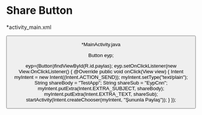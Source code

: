 # Share Button

*activity_main.xml

<Button
        android:id="@+id/paylas"
        android:layout_width="wrap_content"
        android:layout_height="wrap_content"
        android:text="Share"
        tools:layout_editor_absoluteX="148dp"
        tools:layout_editor_absoluteY="231dp"
        tools:ignore="MissingConstraints" />
		

*MainActivity.java

Button eyp;

eyp=(Button)findViewById(R.id.paylas);
        eyp.setOnClickListener(new View.OnClickListener() {
            @Override
            public void onClick(View view) {
                Intent myIntent = new Intent((Intent.ACTION_SEND));
                myIntent.setType("text/plain");
                String shareBody = "TestApp";
                String shareSub = "EypCnn";
                myIntent.putExtra(Intent.EXTRA_SUBJECT, shareBody);
                myIntent.putExtra(Intent.EXTRA_TEXT, shareSub);
                startActivity(Intent.createChooser(myIntent, "Şununla Paylaş"));
            }
        });		